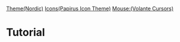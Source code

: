 [Theme(Nordic)](https://github.com/EliverLara/Nordic)
[Icons(Papirus Icon Theme)](https://archlinux.org/packages/community/any/papirus-icon-theme/)
[Mouse:(Volante Cursors)](https://github.com/varlesh/volantes-cursors)

# Tutorial
